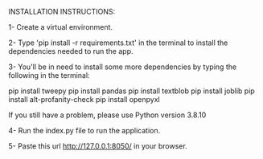 INSTALLATION INSTRUCTIONS:

1- Create a virtual environment.

2- Type 'pip install -r requirements.txt' in the terminal to install the dependencies needed to run the app.

3- You'll be in need to install some more dependencies by typing the following in the terminal:

   pip install tweepy
   pip install pandas
   pip install textblob
   pip install joblib
   pip install alt-profanity-check
   pip install openpyxl


If you still have a problem, please use Python version 3.8.10

4- Run the index.py file to run the application.

5- Paste this url http://127.0.0.1:8050/ in your browser.

